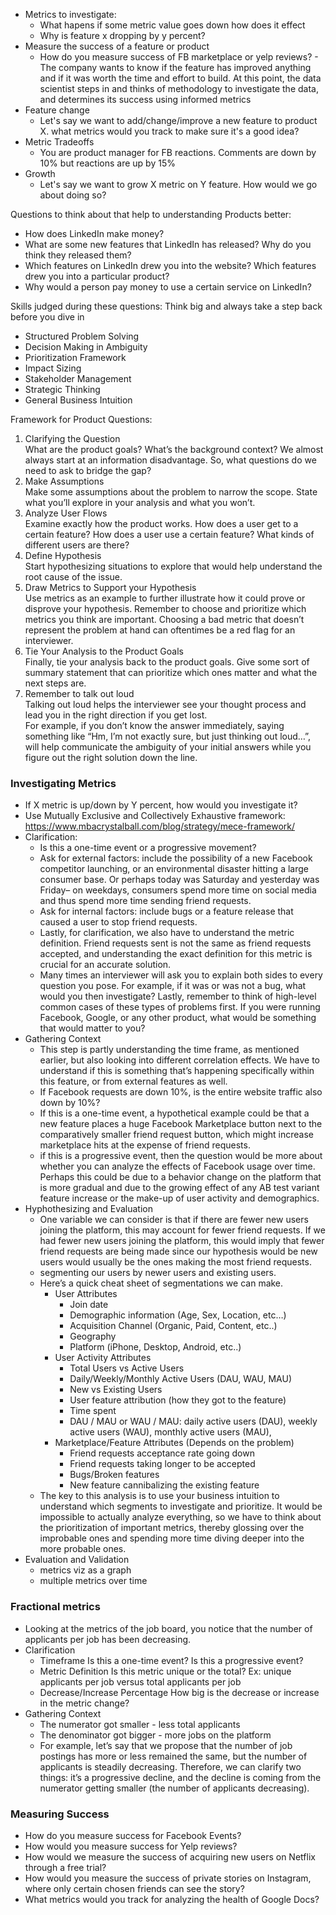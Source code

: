 * Metrics to investigate:
  * What hapens if some metric value goes down how does it effect 
  * Why is feature x dropping by y percent?
* Measure the success of a feature or product
  * How do you measure success of FB marketplace or yelp reviews? - The company wants to know if the feature has improved anything and if it was worth the time and effort to build. At this point, the data scientist steps in and thinks of methodology to investigate the data, and determines its success using informed metrics
* Feature change
  * Let's say we want to add/change/improve a new feature to product X. what metrics would you track to make sure it's a good idea?
* Metric Tradeoffs
  * You are product manager for FB reactions. Comments are down by 10% but reactions are up by 15%
* Growth
  * Let's say we want to grow X metric on Y feature. How would we go about doing so?
  
Questions to think about that help to understanding Products better:
* How does LinkedIn make money?
* What are some new features that LinkedIn has released? Why do you think they released them?
* Which features on LinkedIn drew you into the website? Which features drew you into a particular product?
* Why would a person pay money to use a certain service on LinkedIn?

Skills judged during these questions: Think big and always take a step back before you dive in
* Structured Problem Solving
* Decision Making in Ambiguity
* Prioritization Framework
* Impact Sizing
* Stakeholder Management
* Strategic Thinking
* General Business Intuition

Framework for Product Questions:
1. Clarifying the Question </br>
What are the product goals? What’s the background context? We almost always start at an information disadvantage. So, what questions do we need to ask to bridge the gap?
2. Make Assumptions </br>
Make some assumptions about the problem to narrow the scope. State what you’ll explore in your analysis and what you won’t.
3. Analyze User Flows </br>
Examine exactly how the product works. How does a user get to a certain feature? How does a user use a certain feature? What kinds of different users are there?
4. Define Hypothesis </br>
Start hypothesizing situations to explore that would help understand the root cause of the issue.
5. Draw Metrics to Support your Hypothesis </br>
Use metrics as an example to further illustrate how it could prove or disprove your hypothesis. Remember to choose and prioritize which metrics you think are important. Choosing a bad metric that doesn’t represent the problem at hand can oftentimes be a red flag for an interviewer.
6. Tie Your Analysis to the Product Goals </br>
Finally, tie your analysis back to the product goals. Give some sort of summary statement that can prioritize which ones matter and what the next steps are.
7. Remember to talk out loud </br>
Talking out loud helps the interviewer see your thought process and lead you in the right direction if you get lost. </br>
For example, if you don’t know the answer immediately, saying something like “Hm, I’m not exactly sure, but just thinking out loud…”, will help communicate the ambiguity of your initial answers while you figure out the right solution down the line.

### Investigating Metrics
* If X metric is up/down by Y percent, how would you investigate it?
* Use Mutually Exclusive and Collectively Exhaustive framework: https://www.mbacrystalball.com/blog/strategy/mece-framework/
* Clarification: 
  * Is this a one-time event or a progressive movement? 
  * Ask for external factors: include the possibility of a new Facebook competitor launching, or an environmental disaster hitting a large consumer base. Or perhaps today was Saturday and yesterday was Friday– on weekdays, consumers spend more time on social media and thus spend more time sending friend requests. 
  * Ask for internal factors: include bugs or a feature release that caused a user to stop friend requests.
  * Lastly, for clarification, we also have to understand the metric definition. Friend requests sent is not the same as friend requests accepted, and understanding the exact definition for this metric is crucial for an accurate solution.
  * Many times an interviewer will ask you to explain both sides to every question you pose. For example, if it was or was not a bug, what would you then investigate? Lastly, remember to think of high-level common cases of these types of problems first. If you were running Facebook, Google, or any other product, what would be something that would matter to you?
* Gathering Context
  * This step is partly understanding the time frame, as mentioned earlier, but also looking into different correlation effects. We have to understand if this is something that’s happening specifically within this feature, or from external features as well.
  * If Facebook requests are down 10%, is the entire website traffic also down by 10%? 
  * If this is a one-time event, a hypothetical example could be that a new feature places a huge Facebook Marketplace button next to the comparatively smaller friend request button, which might increase marketplace hits at the expense of friend requests.
  * if this is a progressive event, then the question would be more about whether you can analyze the effects of Facebook usage over time. Perhaps this could be due to a behavior change on the platform that is more gradual and due to the growing effect of any AB test variant feature increase or the make-up of user activity and demographics.
* Hyphothesizing and Evaluation
  * One variable we can consider is that if there are fewer new users joining the platform, this may account for fewer friend requests. If we had fewer new users joining the platform, this would imply that fewer friend requests are being made since our hypothesis would be new users would usually be the ones making the most friend requests.
  * segmenting our users by newer users and existing users.
  * Here’s a quick cheat sheet of segmentations we can make.
    * User Attributes
      * Join date
      * Demographic information (Age, Sex, Location, etc…)
      * Acquisition Channel (Organic, Paid, Content, etc..)
      * Geography
      * Platform (iPhone, Desktop, Android, etc..)
    * User Activity Attributes
      * Total Users vs Active Users
      * Daily/Weekly/Monthly Active Users (DAU, WAU, MAU)
      * New vs Existing Users
      * User feature attribution (how they got to the feature)
      * Time spent
      * DAU / MAU or WAU / MAU: daily active users (DAU), weekly active users (WAU), monthly active users (MAU),
    * Marketplace/Feature Attributes (Depends on the problem)
      * Friend requests acceptance rate going down
      * Friend requests taking longer to be accepted
      * Bugs/Broken features
      * New feature cannibalizing the existing feature
  * The key to this analysis is to use your business intuition to understand which segments to investigate and prioritize. It would be impossible to actually analyze everything, so we have to think about the prioritization of important metrics, thereby glossing over the improbable ones and spending more time diving deeper into the more probable ones.
* Evaluation and Validation
  * metrics viz as a graph
  * multiple metrics over time

### Fractional metrics 
* Looking at the metrics of the job board, you notice that the number of applicants per job has been decreasing.
* Clarification
  * Timeframe Is this a one-time event? Is this a progressive event?
  * Metric Definition Is this metric unique or the total? Ex: unique applicants per job versus total applicants per job
  * Decrease/Increase Percentage How big is the decrease or increase in the metric change?
* Gathering Context
  * The numerator got smaller - less total applicants
  * The denominator got bigger - more jobs on the platform
  * For example, let’s say that we propose that the number of job postings has more or less remained the same, but the number of applicants is steadily decreasing. Therefore, we can clarify two things: it’s a progressive decline, and the decline is coming from the numerator getting smaller (the number of applicants decreasing).

### Measuring Success
* How do you measure success for Facebook Events?
* How would you measure success for Yelp reviews?
* How would we measure the success of acquiring new users on Netflix through a free trial?
* How would you measure the success of private stories on Instagram, where only certain chosen friends can see the story?
* What metrics would you track for analyzing the health of Google Docs?










